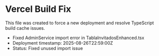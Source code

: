 # Vercel Build Fix

This file was created to force a new deployment and resolve TypeScript build cache issues.

- Fixed AdminService import error in TablaInvitadosEnhanced.tsx
- Deployment timestamp: 2025-08-26T22:59:00Z
- Status: Fixed unused import issue